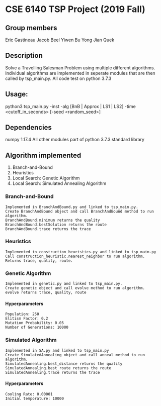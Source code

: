 # CSE 6140 TSP Project (2019 Fall)

## Group members
Eric Gastineau
Jacob Beel
Yiwen Bu
Yong Jian Quek

## Description
Solve a Travelling Salesman Problem using multiple different algorithms. Individual algorithms are implemented in seperate modules that are then called by tsp_main.py.
All code test on python 3.7.3


## Usage:
python3 tsp_main.py -inst <filename>
                    -alg [BnB | Approx | LS1 | LS2]
                    -time <cutoff_in_seconds>
                    [-seed <random_seed>]

## Dependencies
numpy    1.17.4
All other modules part of python 3.7.3 standard library

## Algorithm implemented
1. Branch-and-Bound
2. Heuristics
3. Local Search: Genetic Algorithm
4. Local Search: Simulated Annealing Algorithm

### Branch-and-Bound
    Implemented in BranchAndBound.py and linked to tsp_main.py.
    Create BranchAndBound object and call BranchAndBound method to run algorithm. 
    BranchAndBound.minimum returns the quality
    BranchAndBound.bestSolution returns the route
    BranchAndBound.trace returns the trace
### Heuristics
    Implemented in construction_heuristics.py and linked to tsp_main.py
    Call construction_heuristic.nearest_neighbor to run algorithm.
    Returns trace, quality, route.
### Genetic Algorithm
    Implemented in genetic.py and linked to tsp_main.py.
    Create genetic object and call evolve method to run algorithm.
    evolve returns trace, quality, route
#### Hyperparameters
    Population: 250
    Elitism Factor: 0.2
    Mutation Probability: 0.05
    Number of Generations: 10000
### Simulated Algorithm
    Implemented in SA.py and linked to tsp_main.py
    Create SimulatedAnnealing object and call anneal method to run algorithm.
    SimulatedAnnealing.best_distance returns the quality
    SimulatedAnnealing.best_route returns the route
    SimulatedAnnealing.trace returns the trace 
#### Hyperparameters
    Cooling Rate: 0.00001
    Initial temporature: 10000
    



